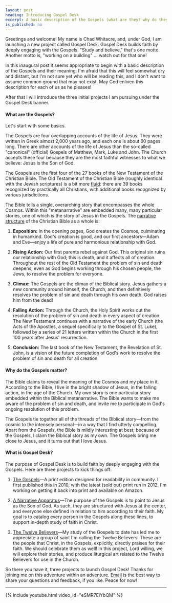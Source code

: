 ```yaml
---
layout: post
heading: Introducing Gospel Desk
excerpt: A basic description of the Gospels (what are they? why do they matter?), and the projects launching with Gospel Desk
is_published: no
---
```


Greetings and welcome! My name is Chad Whitacre, and, under God, I am launching
a new project called Gospel Desk. Gospel Desk builds faith by deeply engaging
with the Gospels. "Study and believe," that's one motto. Another motto is,
"working on a building" ... watch out for that one!

In this inaugural post it seems appropriate to begin with a basic description
of the Gospels and their meaning. I'm afraid that this will feel somewhat dry
and distant, but I'm not sure yet who will be reading this, and I don't want to
assume common ground that may not exist. May God enliven this description for
each of us as he pleases!

After that I will introduce the three initial projects I am pursuing under the
Gospel Desk banner.


#### What are the Gospels?

Let's start with some basics.

The Gospels are four overlapping accounts of the life of Jesus. They were
written in Greek almost 2,000 years ago, and each one is about 60 pages long.
There are other accounts of the life of Jesus than the so-called "canonical"
(official) Gospels of Matthew, Mark, Luke and John. The Church accepts these
four because they are the most faithful witnesses to what we believe: Jesus is
the Son of God.

The Gospels are the first four of the 27 books of the New Testament of the
Christian Bible. The Old Testament of the Christian Bible (roughly identical
with the Jewish scriptures) is a bit more
[fluid](https://en.wikipedia.org/wiki/Biblical_canon#Old_Testament): there are
39 books recognized by practically all Christians, with additional books
recognized by various jurisdictions.

The Bible tells a single, overarching story that encompasses the whole Cosmos.
Within this "metanarrative" are embedded many, many particular stories, one of
which is the story of Jesus in the Gospels. The [narrative
structure](https://en.wikipedia.org/wiki/Dramatic_structure#Freytag's_analysis)
of the Christian Bible as a whole is:

1. <b>Exposition:</b> In the opening pages, God creates the Cosmos, culminating
   in humankind. God's creation is good, and our first ancestors—Adam and
   Eve—enjoy a life of pure and harmonious relationship with God.

1. <b>Rising Action:</b> Our first parents rebel against God. This original sin
   ruins our relationship with God; this is death, and it affects all of
   creation. Throughout the rest of the Old Testament the problem of sin and
   death deepens, even as God begins working through his chosen people, the
   Jews, to resolve the problem for everyone.

1. <b>Climax:</b> The Gospels are the climax of the Biblical story. Jesus
   gathers a new community around himself, the Church, and then definitively
   resolves the problem of sin and death through his own death. God raises him
   from the dead!

1. <b>Falling Action:</b> Through the Church, the Holy Spirit works out the
   resolution of the problem of sin and death in every aspect of creation. The
   New Testament continues with a narrative of the early Church (the Acts of
   the Apostles, a sequel specifically to the Gospel of St.  Luke), followed by
   a series of 21 letters written within the Church in the first 100 years
   after Jesus' resurrection.

1. <b>Conclusion:</b> The last book of the New Testament, the Revelation of St.
   John, is a vision of the future completion of God's work to resolve the
   problem of sin and death for all creation.


#### Why do the Gospels matter?

The Bible claims to reveal the meaning of the Cosmos and my place in it.
According to the Bible, I live in the bright shadow of Jesus, in the falling
action, in the age of the Church. My own story is one particular story embedded
within the Biblical metanarrative. The Bible wants to make me aware of the
problem of sin and death, and invite me to participate in God's ongoing
resolution of this problem.

The Gospels tie together all of the threads of the Biblical story—from the
cosmic to the intensely personal—in a way that I find utterly compelling. Apart
from the Gospels, the Bible is mildly interesting at best; because of the
Gospels, I claim the Biblical story as my own. The Gospels bring me close to
Jesus, and it turns out that I love Jesus.


#### What is Gospel Desk?

The purpose of Gospel Desk is to build faith by deeply engaging with the
Gospels. Here are three projects to kick things off:

1. [The Gospels](/the-gospels/)—A print edition designed for readability in
   community. I first published this in 2010, with the latest (sold out) print run
   in 2012. I'm working on getting it back into print and available on Amazon.

1. [A Narrative Apparatus](/a-narrative-apparatus/)—The purpose of the Gospels
   is to point to Jesus as the Son of God. As such, they are structured with
   Jesus at the center, and everyone else defined in relation to him according
   to their faith. My goal is to catalog every person in the Gospels along
   these lines, to support in-depth study of faith in Christ.

1. [The Twelve Believers](/the-twelve-believers/)—My study of the Gospels to
   date has led me to appreciate a group of saint I'm calling the Twelve
   Believers. These are the people that Christ, in the Gospels, explicitly,
   directly praises for their faith. We should celebrate them as well! In this
   project, Lord willing, we will explore their stories, and produce liturgical
   art related to the Twelve Believers for use in the Church.

So there you have it, three projects to launch Gospel Desk! Thanks for joining
me on this adventure within an adventure. [Email](mailto:chad@zetaweb.com) is
the best way to share your questions and feedback, if you like. Peace for now!

---

{% include youtube.html video_id="eSMR7EiYbQM" %}
